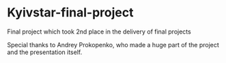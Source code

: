 # Kyivstar-final-project
Final project which took 2nd place in the delivery of final projects

Special thanks to Andrey Prokopenko, who made a huge part of the project and the presentation itself.
